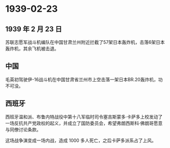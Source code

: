 # 1939-02-23

## 1939 年 2 月 23 日

苏联志愿军战斗机编队在中国甘肃兰州附近拦截了57架日本轰炸机，击落6架日本轰炸机，其余飞机被击退。

## 中国

毛英初驾驶伊-16战斗机在中国甘肃省兰州市上空击落一架日本BR.20轰炸机，功不可没。

## 西班牙

西班牙温和派、布鲁内特战役中第十八军临时司令塞吉斯蒙多·卡萨多上校发动了一场反抗共产党政权的起义，并成立了国防委员会，希望弗朗西斯科·佛朗哥愿意与同僚讨论条款。

这场战争演变成一场内战，造成 1000 多人死亡，之后卡萨多派系占了上风。

